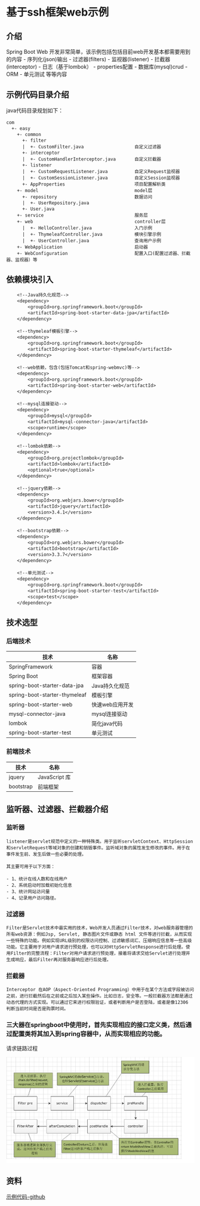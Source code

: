 # 基于ssh框架web示例

## 介绍

Spring Boot Web 开发非常简单，该示例包括包括目前web开发基本都需要用到的内容
    - 序列化(json)输出
    - 过滤器(filters)
    - 监视器(listener)
    - 拦截器(interceptor)
    - 日志（基于lombok）
    - properties配置
    - 数据库(mysql)crud
    - ORM
    - 单元测试
 等等内容
    
## 示例代码目录介绍
 
 java代码目录规划如下：
    
    com
      +- easy
        +- common
          +- filter
          |  +- CustomFilter.java                   自定义过滤器
          +- interceptor
          |  +- CustomHandlerInterceptor.java       自定义拦截器
          +- listener
          |  +- CustomRequestListener.java          自定义Request监视器
          |  +- CustomSessionListener.java          自定义Session监视器
          +- AppProperties                          项目配置解析类
        +- model                                    model层
          +- repository                             数据访问
          |  +- UserRepository.java
          +- User.java
        +- service                                  服务层
        +- web                                      controller层
          |  +- HelloController.java                入门示例
          |  +- ThymeleafController.java            模块引擎示例
          |  +- UserController.java                 查询用户示例
        +- WebApplication                           启动器
        +- WebConfiguration                         配置入口(配置过滤器、拦截器、监视器）等
          
## 依赖模块引入
  
        <!--Java持久化规范-->
        <dependency>
            <groupId>org.springframework.boot</groupId>
            <artifactId>spring-boot-starter-data-jpa</artifactId>
        </dependency>

        <!--thymeleaf模板引擎-->
        <dependency>
            <groupId>org.springframework.boot</groupId>
            <artifactId>spring-boot-starter-thymeleaf</artifactId>
        </dependency>

        <!--web依赖，包含(包括Tomcat和spring-webmvc)等-->
        <dependency>
            <groupId>org.springframework.boot</groupId>
            <artifactId>spring-boot-starter-web</artifactId>
        </dependency>

        <!--mysql连接驱动-->
        <dependency>
            <groupId>mysql</groupId>
            <artifactId>mysql-connector-java</artifactId>
            <scope>runtime</scope>
        </dependency>

        <!--lombok依赖-->
        <dependency>
            <groupId>org.projectlombok</groupId>
            <artifactId>lombok</artifactId>
            <optional>true</optional>
        </dependency>

        <!--jquery依赖-->
        <dependency>
            <groupId>org.webjars.bower</groupId>
            <artifactId>jquery</artifactId>
            <version>3.4.1</version>
        </dependency>

        <!--bootstrap依赖-->
        <dependency>
            <groupId>org.webjars.bower</groupId>
            <artifactId>bootstrap</artifactId>
            <version>3.3.7</version>
        </dependency>

        <!--单元测试-->
        <dependency>
            <groupId>org.springframework.boot</groupId>
            <artifactId>spring-boot-starter-test</artifactId>
            <scope>test</scope>
        </dependency>
    
## 技术选型

### 后端技术

技术|名称
---|----|
SpringFramework|容器|
Spring Boot|框架容器|
spring-boot-starter-data-jpa|Java持久化规范|
spring-boot-starter-thymeleaf|模板引擎|
spring-boot-starter-web|快速web应用开发|
mysql-connector-java|mysql连接驱动|
lombok|简化java代码|
spring-boot-starter-test|单元测试|

### 前端技术

技术|名称
---|----|
jquery|JavaScript 库|
bootstrap|前端框架|

## 监听器、过滤器、拦截器介绍

### 监听器

    listener是servlet规范中定义的一种特殊类。用于监听servletContext、HttpSession和servletRequest等域对象的创建和销毁事件。监听域对象的属性发生修改的事件。用于在事件发生前、发生后做一些必要的处理。
    
    其主要可用于以下方面：

    - 1、统计在线人数和在线用户
    - 2、系统启动时加载初始化信息
    - 3、统计网站访问量
    - 4、记录用户访问路径。

### 过滤器

    Filter是Servlet技术中最实用的技术，Web开发人员通过Filter技术，对web服务器管理的所有web资源：例如Jsp, Servlet, 静态图片文件或静态 html 文件等进行拦截，从而实现一些特殊的功能。例如实现URL级别的权限访问控制、过滤敏感词汇、压缩响应信息等一些高级功能。它主要用于对用户请求进行预处理，也可以对HttpServletResponse进行后处理。使用Filter的完整流程：Filter对用户请求进行预处理，接着将请求交给Servlet进行处理并生成响应，最后Filter再对服务器响应进行后处理。

### 拦截器

    Interceptor 在AOP（Aspect-Oriented Programming）中用于在某个方法或字段被访问之前，进行拦截然后在之前或之后加入某些操作。比如日志，安全等。一般拦截器方法都是通过动态代理的方式实现。可以通过它来进行权限验证，或者判断用户是否登陆，或者是像12306 判断当前时间是否是购票时间。

### 三大器在springboot中使用时，首先实现相应的接口定义类，然后通过配置类将其加入到spring容器中，从而实现相应的功能。

请求链路过程

![请求链路过程](c1878fa666e4a1d8b993dd70f9ae2a96.png)

## 资料

[示例代码-github](https://github.com/smltq/spring-boot-demo/tree/master/web)